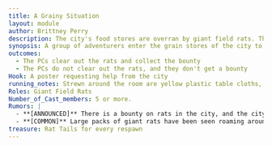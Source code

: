 ```yaml
---
title: A Grainy Situation
layout: module
author: Brittney Perry
description: The city's food stores are overran by giant field rats. These rats will eat everything and spread disease. The city is asking the local adventurers to help clear the rats.
synopsis: A group of adventurers enter the grain stores of the city to clear out the Giant Field Rat infestation. The grain stores are dangerous, and sink holes are easy to step into. If a PC steps into a sink hole, they remain stuck [Pin] until pulled from the grain. Pulling from the grain is an uninterrupted three count. You cannot free yourself if you step in the grain. The PC has a 60 second count to be rescued, before the grain crushes them and they enter their death count. The Rats are immune to the sink holes and may walk freely.
outcomes: 
  - The PCs clear out the rats and collect the bounty
  - The PCs do not clear out the rats, and they don't get a bounty
Hook: A poster requesting help from the city
running_notes: Strewn around the room are yellow plastic table cloths, which are grain sink holes. If a PC steps or falls into a grain pit, they are Pinned until they are rescued on a three count [One I pull you free, Two I pull you free... etc]. If they are not rescued in 60 seconds, they sink and enter their death count. They can still be rescued on a three count, but now they need a life spell.
Roles: Giant Field Rats
Number_of_Cast_members: 5 or more.
Rumors: |
  - **[ANNOUNCED]** There is a bounty on rats in the city, and the city will pay one silver for every  rat tail harvested
  - **[COMMON]** Large packs of giant rats have been seen roaming around the city. They are drawn by garbage and decay, and are large enough colonies to cause a problem for lone or small groups of travelers.
treasure: Rat Tails for every respawn
---
```



